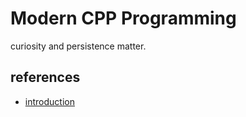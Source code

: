 # Modern CPP Programming

curiosity and persistence matter.

## references

- [introduction](https://federico-busato.github.io/Modern-CPP-Programming/htmls/01.Introduction.html)
